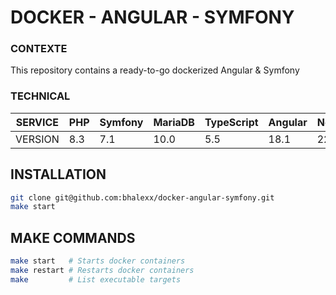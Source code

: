 # DOCKER - ANGULAR - SYMFONY

### CONTEXTE

This repository contains a ready-to-go dockerized Angular & Symfony

### TECHNICAL

| SERVICE | PHP | Symfony | MariaDB | TypeScript | Angular | Node  |
|---------|-----|---------|---------|------------|---------|-------|
| VERSION | 8.3 | 7.1     | 10.0    | 5.5        | 18.1    | 22.6  |

## INSTALLATION

```bash
git clone git@github.com:bhalexx/docker-angular-symfony.git
make start
```

## MAKE COMMANDS
```bash
make start   # Starts docker containers
make restart # Restarts docker containers
make         # List executable targets
```

